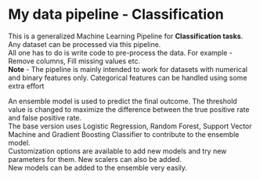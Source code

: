 # My data pipeline - Classification
<p>This is a generalized Machine Learning Pipeline for <b>Classification tasks</b>.
Any dataset can be processed via this pipeline.<br> All one has to do is write code to pre-process the data. For example - Remove columns, Fill missing values etc.
  <br> <b>Note</b> - The pipeline is mainly intended to work for datasets with numerical and binary features only. Categorical features can be handled using some extra effort 

<p>An ensemble model is used to predict the final outcome. The threshold value is changed to maximize the difference between the true positive rate and false positive rate.
<br>The base version uses Logistic Regression, Random Forest, Support Vector Machine and Gradient Boosting Classifier to contribute to the ensemble model.
<br>Customization options are available to add new models and try new parameters for them. New scalers can also be added.<br>New models can be added to the ensemble very easily.
